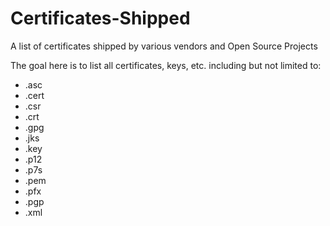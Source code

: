 # Certificates-Shipped
A list of certificates shipped by various vendors and Open Source Projects

The goal here is to list all certificates, keys, etc. including but not limited 
to:

* .asc
* .cert
* .csr
* .crt
* .gpg
* .jks
* .key
* .p12
* .p7s
* .pem 
* .pfx
* .pgp
* .xml
